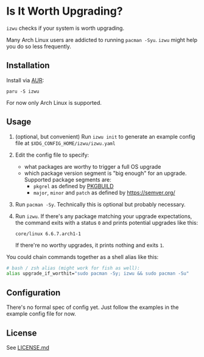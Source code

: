 # Is It Worth Upgrading?

`izwu` checks if your system is worth upgrading.

Many Arch Linux users are addicted to running `pacman -Syu`.
`izwu` might help you do so less frequently.

## Installation

Install via [AUR](https://aur.archlinux.org/packages/iwzu):

`paru -S izwu`

For now only Arch Linux is supported.

## Usage

1. (optional, but convenient) Run `izwu init` to generate an example config file at
    `$XDG_CONFIG_HOME/izwu/izwu.yaml`

2. Edit the config file to specify:

    - what packages are worthy to trigger a full OS upgrade
    - which package version segment is "big enough" for an upgrade. 
      Supported package segments are:
        - `pkgrel` as defined by [PKGBUILD]
        - `major`, `minor` and `patch` as defined by <https://semver.org/>

3. Run `pacman -Sy`. Technically this is optional but probably necessary.

4. Run `izwu`. If there's any package matching your upgrade expectations,
    the command exits with a status `0` and prints potential upgrades like
    this:

    ```
    core/linux 6.6.7.arch1-1
    ```

    If there're no worthy upgrades, it prints nothing and exits `1`. 

You could chain commands together as a shell alias like this:

```sh
# bash / zsh alias (might work for fish as well):
alias upgrade_if_worthit="sudo pacman -Sy; izwu && sudo pacman -Su"
```

## Configuration

There's no formal spec of config yet. Just follow the examples
in the example config file for now.

## License

See [LICENSE.md](LICENSE.md)


[PKGBUILD]: https://wiki.archlinux.org/title/PKGBUILD#pkgrel
